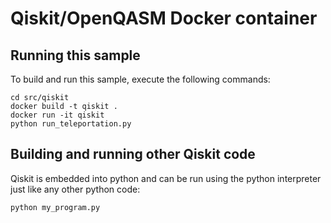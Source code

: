 # Qiskit/OpenQASM Docker container

## Running this sample

To build and run this sample, execute the following commands:

```
cd src/qiskit
docker build -t qiskit .
docker run -it qiskit
python run_teleportation.py 
```

## Building and running other Qiskit code

Qiskit is embedded into python and can be run using the python interpreter just like any other python code: 
```cmd
python my_program.py
```
